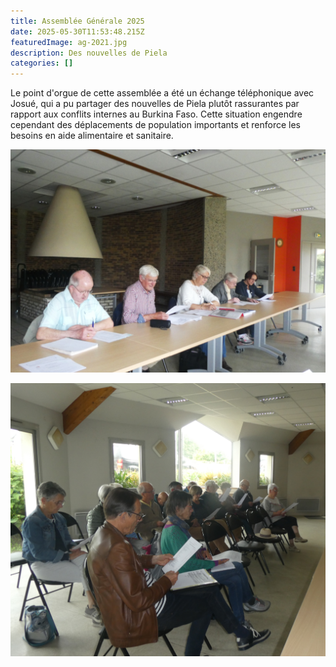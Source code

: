 ```yaml
---
title: Assemblée Générale 2025
date: 2025-05-30T11:53:48.215Z
featuredImage: ag-2021.jpg
description: Des nouvelles de Piela
categories: []
---
```

L﻿e point d'orgue de cette assemblée a été un échange téléphonique avec Josué, qui a pu partager des nouvelles de Piela plutôt rassurantes par rapport aux conflits internes au Burkina Faso. Cette situation engendre cependant des déplacements de population importants et renforce les besoins en aide alimentaire et sanitaire.

![Autres manifestations prévues : Vide grenier le 7 septembre 2025-Journée Liffré-Piéla le 16 novembre 2025.](p1000842.jpg)

![](p1000844-copie.jpg)